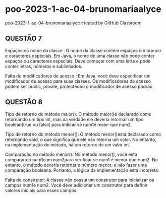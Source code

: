 # poo-2023-1-ac-04-brunomariaalyce
poo-2023-1-ac-04-brunomariaalyce created by GitHub Classroom

## QUESTÃO 7
Espaços no nome da classe : O nome da classe contém espaços em branco e caracteres especiais. Em Java, o nome de uma classe não pode conter espaços ou caracteres especiais. Deve começar com uma letra e pode conter letras, números e sublinhados.

Falta de modificadores de acesso : Em Java, você deve especificar um modificador de acesso para suas classes. Os modificadores de acesso podem ser public, private, protectedou o modificador de acesso padrão.

## QUESTÃO 8

Tipo de retorno do método maior():
O método maior()é declarado como retornando um tipo int, mas na verdade ele deveria retornar um tipo boolean(true ou false) para indicar se num1é maior que num2.

Tipo de retorno do método menor():
O método menor()está declarado como retornando void, o que significa que ele não retorna um valor. No entanto, na implementação do método, há um retorno de um valor int.

Comparação no método menor():
No método menor(), você está comparando num1com num2para verificar se num1 é menor que num2. No entanto, o método deveria retornar o número menor, e não fazer uma comparação booleana. Portanto, a lógica da implementação está incorreta.

Falta de construtor:
A classe não possui um construtor para inicializar os campos num1e num2. Você deve adicionar um construtor para definir valores iniciais para esses campos.

